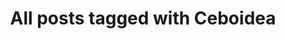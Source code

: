 ---
layout: tag
title: "All posts tagged with Ceboidea"
permalink: /weblog/tags/ceboidea/
taxonomy: Ceboidea
---